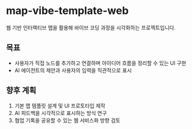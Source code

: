 # map-vibe-template-web

웹 기반 인터랙티브 맵을 활용해 바이브 코딩 과정을 시각화하는 프로젝트입니다.

## 목표
- 사용자가 직접 노드를 추가하고 연결하며 아이디어 흐름을 정리할 수 있는 UI 구현
- AI 에이전트의 제안과 사용자의 입력을 직관적으로 표시

## 향후 계획
1. 기본 맵 템플릿 설계 및 UI 프로토타입 제작
2. AI 피드백을 시각적으로 표시하는 방식 연구
3. 협업 기록을 공유할 수 있는 웹 서비스화 방향 검토


